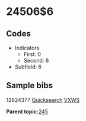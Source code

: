 # 24506$6

## Codes

-   Indicators
    -   First: 0
    -   Second: 6
-   Subfield: 6

## Sample bibs

12824377 [Quicksearch](https://search.library.yale.edu/catalog/12824377) [VXWS](http://prodorbis.library.yale.edu:7014/vxws/GetHoldingsService?bibId=12824377)

**Parent topic:**[245](../../tags/245/245.md)

